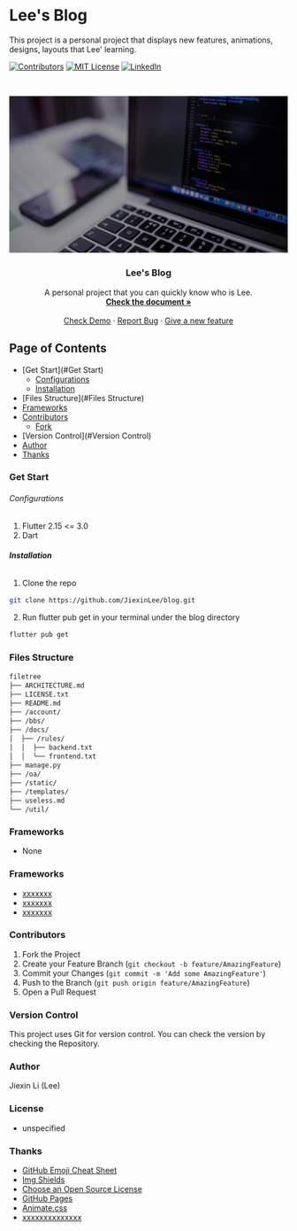 

# Lee's Blog

This project is a personal project that displays new features, animations, designs, layouts that Lee' learning.

<!-- PROJECT SHIELDS -->

[![Contributors][contributors-shield]][contributors-url]
[![MIT License][license-shield]][license-url]
[![LinkedIn][linkedin-shield]][linkedin-url]

<!-- PROJECT LOGO -->
<br />

<p align="center">
  <a href="https://github.com/JiexinLee/blog">
    <img src="assets/images/home_cover.png" alt="Logo">
  </a>

  <h3 align="center">Lee's Blog</h3>
  <p align="center">
    A personal project that you can quickly know who is Lee.
    <br />
    <a href="https://github.com/JiexinLee/blog"><strong>Check the document »</strong></a>
    <br />
    <br />
    <a href="https://github.com/JiexinLee/blog">Check Demo</a>
    ·
    <a href="https://github.com/JiexinLee/blog/issues">Report Bug</a>
    ·
    <a href="https://github.com/JiexinLee/blog/issues">Give a new feature</a>
  </p>

</p>

 
## Page of Contents

- [Get Start](#Get Start)
  - [Configurations](#Configurations)
  - [Installation](#Installation)
- [Files Structure](#Files Structure)
- [Frameworks](#Frameworks)
- [Contributors](#Contributors)
  - [Fork](#Fork)
- [Version Control](#Version Control)
- [Author](#Author)
- [Thanks](#Thanks)

### Get Start


###### Configurations

1. Flutter 2.15 <= 3.0
2. Dart 

###### **Installation**

1. Clone the repo

```sh
git clone https://github.com/JiexinLee/blog.git
```
2. Run flutter pub get in your terminal under the blog directory

```sh
flutter pub get
```

### Files Structure

```
filetree 
├── ARCHITECTURE.md
├── LICENSE.txt
├── README.md
├── /account/
├── /bbs/
├── /docs/
│  ├── /rules/
│  │  ├── backend.txt
│  │  └── frontend.txt
├── manage.py
├── /oa/
├── /static/
├── /templates/
├── useless.md
└── /util/

```


### Frameworks 

- None



### Frameworks 

- [xxxxxxx](https://getbootstrap.com)
- [xxxxxxx](https://jquery.com)
- [xxxxxxx](https://laravel.com)

### Contributors



1. Fork the Project
2. Create your Feature Branch (`git checkout -b feature/AmazingFeature`)
3. Commit your Changes (`git commit -m 'Add some AmazingFeature'`)
4. Push to the Branch (`git push origin feature/AmazingFeature`)
5. Open a Pull Request



### Version Control

This project uses Git for version control. You can check the version by checking the Repository.

### Author

Jiexin Li (Lee)

### License

- unspecified

### Thanks


- [GitHub Emoji Cheat Sheet](https://www.webpagefx.com/tools/emoji-cheat-sheet)
- [Img Shields](https://shields.io)
- [Choose an Open Source License](https://choosealicense.com)
- [GitHub Pages](https://pages.github.com)
- [Animate.css](https://daneden.github.io/animate.css)
- [xxxxxxxxxxxxxx](https://connoratherton.com/loaders)

<!-- links -->
[your-project-path]:https://github.com/JiexinLee/blog
[contributors-shield]: https://img.shields.io/github/contributors/JiexinLee/blog
[contributors-url]: https://github.com/JiexinLee/blog/graphs/contributors
[forks-shield]: https://img.shields.io/github/forks/JiexinLee/blog.svg?style=flat-square
[forks-url]: https://github.com/JiexinLee/blog/network/members
[stars-shield]: https://img.shields.io/github/stars/JiexinLee/blog.svg?style=flat-square
[stars-url]: https://github.com/JiexinLee/blog/stargazers
[issues-shield]: https://img.shields.io/github/issues/JiexinLee/blog.svg?style=flat-square
[issues-url]: https://img.shields.io/github/issues/JiexinLee/blog.svg
[license-shield]: https://img.shields.io/github/license/JiexinLee/blog.svg?style=flat-square
[license-url]: https://github.com/JiexinLee/blog/blob/master/LICENSE.txt
[linkedin-shield]: https://img.shields.io/badge/-LinkedIn-black.svg?style=flat-square&logo=linkedin&colorB=555
[linkedin-url]: https://linkedin.com/in/jiexin-li-lee-55b91b171



